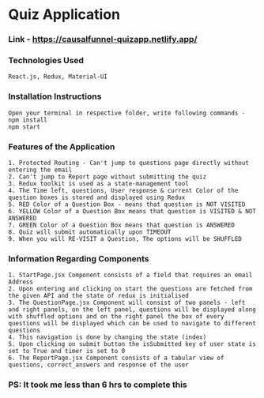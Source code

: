# Quiz Application

### Link - https://causalfunnel-quizapp.netlify.app/

### Technologies Used
```
React.js, Redux, Material-UI
```

### Installation Instructions
```
Open your terminal in respective folder, write following commands - 
npm install
npm start
```

### Features of the Application
```
1. Protected Routing - Can't jump to questions page directly without entering the email
2. Can't jump to Report page without submitting the quiz
3. Redux toolkit is used as a state-management tool
4. The Time left, questions, User response & current Color of the question boxes is stored and displayed using Redux
5. RED Color of a Question Box - means that question is NOT VISITED
6. YELLOW Color of a Question Box means that question is VISITED & NOT ANSWERED
7. GREEN Color of a Question Box means that question is ANSWERED
8. Quiz will submit automatically upon TIMEOUT
9. When you will RE-VISIT a Question, The options will be SHUFFLED
```

### Information Regarding Components
```
1. StartPage.jsx Component consists of a field that requires an email Address
2. Upon entering and clicking on start the questions are fetched from the given API and the state of redux is initialised
3. The QuestionPage.jsx Component will consist of two panels - left and right panels, on the left panel, questions will be displayed along with shuffled options and on the right panel the box of every questions will be displayed which can be used to navigate to different questions
4. This navigation is done by changing the state (index)
5. Upon clicking on submit button the isSubmitted key of user state is set to True and timer is set to 0
6. The ReportPage.jsx Component consists of a tabular view of questions, correct_answers and response of the user
```

### PS: It took me less than 6 hrs to complete this
